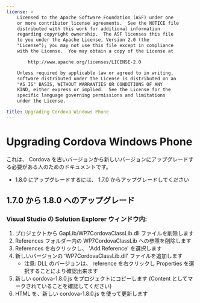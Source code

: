 ```yaml
---
license: >
    Licensed to the Apache Software Foundation (ASF) under one
    or more contributor license agreements.  See the NOTICE file
    distributed with this work for additional information
    regarding copyright ownership.  The ASF licenses this file
    to you under the Apache License, Version 2.0 (the
    "License"); you may not use this file except in compliance
    with the License.  You may obtain a copy of the License at

        http://www.apache.org/licenses/LICENSE-2.0

    Unless required by applicable law or agreed to in writing,
    software distributed under the License is distributed on an
    "AS IS" BASIS, WITHOUT WARRANTIES OR CONDITIONS OF ANY
    KIND, either express or implied.  See the License for the
    specific language governing permissions and limitations
    under the License.

title: Upgrading Cordova Windows Phone
---
```


Upgrading Cordova Windows Phone
===============================

これは、 Cordova を古いバージョンから新しいバージョンにアップグレードする必要がある人のためのドキュメントです。

- 1.8.0 にアップグレードするには、 1.7.0 からアップグレードしてください

## 1.7.0 から 1.8.0 へのアップグレード ##

### Visual Studio の Solution Explorer ウィンドウ内:
1. プロジェクトから GapLib/WP7CordovaClassLib.dll ファイルを削除します
2. References フォルダー内の WP7CordovaClassLib への参照を削除します
3. References を右クリックし、 'Add Reference' を選択します
4. 新しいバージョンの 'WP7CordovaClassLib.dll' ファイルを追加します
    - 注意: DLL のバージョンは、 reference を右クリックし Properties を選択することにより確認出来ます
5. 新しい cordova-1.8.0.js をプロジェクトにコピーします (Content としてマークされていることを確認してください)
6. HTML を、新しい cordova-1.8.0.js を使って更新します
